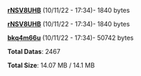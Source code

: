 [**rNSV8UHB**](/data/rNSV8UHB.txt) (10/11/22 - 17:34)- 1840 bytes

[**rNSV8UHB**](/data/rNSV8UHB.txt) (10/11/22 - 17:34)- 1840 bytes

[**bkq4m66u**](/data/bkq4m66u.txt) (10/11/22 - 17:34)- 50742 bytes

**Total Datas**: 2467

**Total Size**: 14.07 MB / 14.1 MB